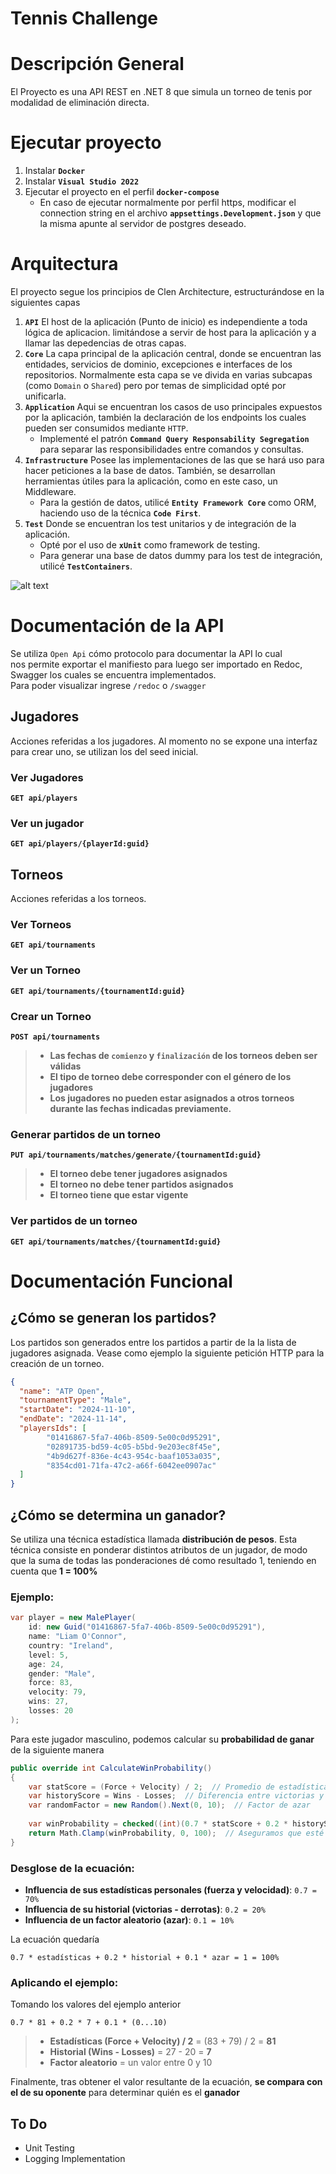 # Tennis Challenge

# Descripción  General
El Proyecto es una API REST en .NET 8 que simula un torneo de tenis por modalidad de eliminación directa.

# Ejecutar proyecto
1. Instalar **`Docker`**
2. Instalar  **`Visual Studio 2022`**
3. Ejecutar el proyecto en el perfil **`docker-compose`**
    - En caso de ejecutar normalmente por perfil https, modificar el connection string en el archivo **`appsettings.Development.json`** y que la misma apunte al servidor de postgres deseado.

# Arquitectura
El proyecto segue los principios de  Clen Architecture, estructurándose en la siguientes capas

1.  **`API`** El host de la aplicación (Punto de inicio) es independiente a toda lógica de aplicacion. limitándose a servir de host para la aplicación y a llamar las depedencias de otras capas.
2. **`Core`** La capa principal de la aplicación central, donde se encuentran las entidades, servicios de dominio, excepciones e interfaces de los repositorios. Normalmente esta capa se ve divida en varias subcapas (como `Domain` o `Shared`) pero por temas de simplicidad opté por unificarla.
3. **`Application`** Aqui se encuentran los casos de uso principales expuestos por la aplicación, también la declaración de los endpoints los cuales pueden ser consumidos mediante `HTTP`.
    - Implementé el patrón **`Command Query Responsability Segregation`** para separar las responsibilidades entre comandos y consultas.
4. **`Infrastructure`** Posee las implementaciones de las que se hará uso para hacer peticiones a la base de datos. También, se desarrollan herramientas útiles para la aplicación, como en este caso, un Middleware.
    -	Para la gestión de datos,  utilicé **`Entity Framework Core`** como ORM, haciendo uso de la técnica  **`Code First`**.
5. **`Test`** Donde se encuentran los test unitarios y de integración de la aplicación.
    - Opté por el uso de **`xUnit`** como framework de testing.
    - Para generar una base de datos dummy para los test de integración, utilicé **`TestContainers`**.


![alt text](architecture.png)


# Documentación  de la API
Se utiliza `Open Api` cómo protocolo para documentar la API lo cual  
nos permite exportar el manifiesto para luego ser importado en Redoc, Swagger los cuales se encuentra implementados.  
Para poder visualizar ingrese `/redoc` o `/swagger`

## Jugadores
Acciones referidas a los jugadores. Al momento no se expone una interfaz para crear uno, se utilizan los del seed inicial.

### Ver Jugadores
**`GET api/players`**

### Ver un jugador
**`GET api/players/{playerId:guid}`**

## Torneos
Acciones referidas a los torneos.
### Ver Torneos
**`GET api/tournaments`**

### Ver un Torneo
**`GET api/tournaments/{tournamentId:guid}`**
### Crear un Torneo
**`POST api/tournaments`**
> - **Las fechas de `comienzo` y `finalización` de los torneos deben ser válidas**
> - **El tipo de torneo debe corresponder con el género de los jugadores**
> - **Los jugadores no pueden estar asignados a otros torneos durante las fechas indicadas previamente.**

### Generar partidos de un torneo
**`PUT api/tournaments/matches/generate/{tournamentId:guid}`**
> - **El torneo debe tener jugadores asignados**
> - **El torneo no debe tener partidos asignados**
> - **El torneo tiene que estar vigente**

### Ver partidos de un torneo
**`GET api/tournaments/matches/{tournamentId:guid}`**


# Documentación Funcional

## ¿Cómo se generan los partidos?
Los partidos son generados entre los partidos a partir de la la lista de jugadores asignada. Vease como ejemplo la siguiente petición HTTP para la creación de un torneo.
```json
{
  "name": "ATP Open",
  "tournamentType": "Male",
  "startDate": "2024-11-10",
  "endDate": "2024-11-14",
  "playersIds": [
		"01416867-5fa7-406b-8509-5e00c0d95291",
		"02891735-bd59-4c05-b5bd-9e203ec8f45e",
		"4b9d627f-836e-4c43-954c-baaf1053a035",
		"8354cd01-71fa-47c2-a66f-6042ee0907ac"
  ]
}
```


## ¿Cómo se determina un ganador?

Se utiliza una técnica estadística llamada **distribución de pesos**. Esta técnica consiste en ponderar distintos atributos de un jugador, de modo que la suma de todas las ponderaciones dé como resultado 1, teniendo en cuenta que   **1 = 100%**

### Ejemplo:

```csharp 
var player = new MalePlayer(
    id: new Guid("01416867-5fa7-406b-8509-5e00c0d95291"),  
    name: "Liam O'Connor",  
    country: "Ireland",  
    level: 5,  
    age: 24,  
    gender: "Male",  
    force: 83,  
    velocity: 79,  
    wins: 27,  
    losses: 20
);
```
Para este jugador masculino, podemos calcular su **probabilidad de ganar** de la siguiente manera

```csharp 
public override int CalculateWinProbability()  
{  
    var statScore = (Force + Velocity) / 2;  // Promedio de estadísticas físicas, aplicable para el jugador masculino
    var historyScore = Wins - Losses;  // Diferencia entre victorias y derrotas
    var randomFactor = new Random().Next(0, 10);  // Factor de azar
  
    var winProbability = checked((int)(0.7 * statScore + 0.2 * historyScore + 0.1 * randomFactor));  
    return Math.Clamp(winProbability, 0, 100);  // Aseguramos que esté entre 0 y 100
}
```

### Desglose de la ecuación:

-   **Influencia de sus estadísticas personales (fuerza y velocidad)**: `0.7 = 70%`
-   **Influencia de su historial (victorias - derrotas)**: `0.2 = 20%`
-   **Influencia de un factor aleatorio (azar)**: `0.1 = 10%`

La ecuación quedaría

`0.7 * estadísticas + 0.2 * historial + 0.1 * azar = 1 = 100%`

### Aplicando el ejemplo:

Tomando los valores del ejemplo anterior

`0.7 * 81 + 0.2 * 7 + 0.1 * (0...10)`

> -   **Estadísticas (Force + Velocity) / 2** = (83 + 79) / 2 = **81**
> -   **Historial (Wins - Losses)** = 27 - 20 = **7**
> -   **Factor aleatorio** = un valor entre 0 y 10

Finalmente, tras obtener el valor resultante de la ecuación, **se compara con el de su oponente** para determinar quién es el **ganador**

## To Do
- Unit Testing
- Logging Implementation 